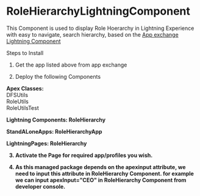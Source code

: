 # RoleHierarchyLightningComponent

This Component is used to display Role Hoerarchy in Lightning Experience with easy to navigate, search hierarchy, based on the <a href="https://appexchange.salesforce.com/listingDetail?listingId=a0N30000000q7G6EAI">App exchange Lightning Component</a> 

Steps to Install

1) Get the app listed above from app exchange

2) Deploy the following Components 

<b>Apex Classes:</b><br/>
DFSUtils<br/>
RoleUtils<br/>
RoleUtilsTest<br/>
 
 
<b>Lightning Components:<b/>
RoleHierarchy<br/>
 
<b>StandALoneApps:<b/>
RoleHierarchyApp<br/>
 
<b>LightningPages:<b/>
RoleHierarchy<br/>


3) Activate the Page for required app/profiles you wish.

4) As this managed package depends on the apexinput attribute, we need to input this attribute in RoleHierarchy Component.
for example we can input apexInput="CEO" in RoleHierarchy Component from developer console.

